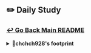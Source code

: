 ## ✏️ Daily Study
### [↩ Go Back Main README](https://github.com/3rd-PJ-Spring/Checkpoint?tab=readme-ov-file#%EF%B8%8F-daily-study)
<details>
  <summary><b>🐹chchch928's footprint</b></summary>
	<details>
		<summary><b>ㅤ25/01/23/목:</b></summary>	
		ㅤㅤㅤ내용
	</details>
	<details>
		<summary><b>ㅤ25/01/22/수:</b></summary>	
		ㅤㅤㅤ내용
	</details>
	<details>
		<summary><b>ㅤ25/01/21/화:</b></summary>	
		ㅤㅤㅤ내용
	</details>
	<details>
		<summary><b>ㅤ25/01/20/월:</b></summary>	
		ㅤㅤㅤ내용
	</details>
	<details>
		<summary><b>ㅤ25/01/17/금:</b></summary>	
		ㅤㅤㅤ내용
	</details>
	<details>
		<summary><b>ㅤ25/01/16/목: 인스타그램 피드 메서드 테스트 </b></summary>

<h3> 1. 피드가 제대로 생성되는지 확인해보기 위해 테스트 </h3>

(1) 테스트를 실행해보기 위해서 설정한다.
- PostRepository 에서 test를 만든다.
- 스프링이 관리하고 있는 빈들을 모두 불러오기 위해서 @SpringBootTest를 붙이면, PostRepository를 @Autowired로 주입받을 수 있다.

(2) 피드를 제대로 생성되는지 확인하기 위해
- 테스트를 위해 @Test를 붙이고,  @Displayname("테스트이름")로 테스트를 설명하는 이름을 붙인다.
- test를 반복해서 실행하면 실제로 데이터베이스에 계속 쌓이기때문에 이를 방지하기 위해서 테스트 종료 후 데이터를 초기상태로 원상복구해주는 @Transactional을 붙여준다.
-  GWT 패턴인 given(테스트를 위해 주어지는 데이터), when(실제 실행될 테스트 핵심코드), then(테스트 검증)으로 구성한다.
- given에서는 테스트를 위해 내용, 작성자 데이터를 임의로 작성한다.
-  when에서는 postRepository에  아까 가져온 데이터인 givenPost를 넣어주면서 피드 게시물을 저장할 saveFeed 명령을 내린다.
- then에서는 생성된 피드 게시물의 id를 가져오고 id가 잘찍히는지 확인을 위해 콘솔을 출력해보고, postId가 null이 아니라고 단언을 하면 postId가 생기면 테스트가 통과하고  postId가 생기지 않는다면 테스트가 통과하지 않는 것으로 직관적으로 알 수 있다.

```java
package com.example.instagramclone.repository;
import com.example.instagramclone.domain.post.entity.Post;
import org.junit.jupiter.api.DisplayName;
import org.junit.jupiter.api.Test;
import org.springframework.beans.factory.annotation.Autowired;
import org.springframework.boot.test.context.SpringBootTest;
import static org.junit.jupiter.api.Assertions.*;

@SpringBootTest // 스프링이 관리하고 있는 빈들을 모두 불러옴
class PostRepositoryTest {
    @Autowired
    PostRepository postRepository;
    // 테스트는 케이스별 메서드를 한개씩 만듬
    @Test
    // 테스트를 설명하는 이름 - 단언 (Assertion)
    @DisplayName("피드의 내용을 2200자 내로 작성하면 피드가 반드시 생성된다.")
    void saveFeedTest() {

        // GWT 패턴
        // given - 테스트를 위해 주어지는 데이터
        Post givenPost = Post.builder()
                .content("테스트 컨텐츠입니다")
                .writer("임시작성자")
                .build();

        // when - 실제 실행될 테스트 핵심 코드
        postRepository.saveFeed(givenPost);

        // then - 테스트 검증 (단언)
        Long postId = givenPost.getId(); // 생성된 피드게시물의 id를 가져옴
        // System.out.println("postId = " + postId);

	// postId가 null이 아닐 것이라고 확신한다.
        assertThat(postId).isNotNull();
    }
}
```

<h3> 2. 피드 생성 단위를 테스트하기 </h3>

(1) 모든 피드를 조회하는 테스트 만들기
- 아까와 같이 GWT패턴으로 모든 피드를 조회하는 findAllTest를 만든다.
- given에서는 for문으로 3개의 피드를 입력해보도록 데이터를 임의로 만들고 저장한다.
- when에서는 실제로 조회를 해보기 위해서 findAll로 feedList를 받아온다.
- then에서는 forEach문으로 콘솔을 출력해서 확인하고, assertThat으로 feedList의 크기가 3개라고 하고, feedList의 첫번째 게시물의 작성자가 임시작성자2가 맞는지 단언한다.

```java
@Test
    @DisplayName("피드를 3개 작성하고 피드 목록조회하면 리스트의 크기는 3이어야 한다.")
    void findAllTest() {
        //given
        for (int i = 0; i < 3; i++) {
            Post givenPost = Post.builder()
                    .content("테스트 컨텐츠입니다" + i)
                    .writer("임시작성자" + i)
                    .build();
            postRepository.saveFeed(givenPost);
        }
        //when
        List<Post> feedList = postRepository.findAll();
        //then
        // feedList.forEach(System.out::println);
        assertThat(feedList.size()).isEqualTo(3);
        assertThat(feedList.get(0).getWriter()).isEqualTo("임시작성자2");
    }
```

(2) 이미지가 피드에 잘 생성되는지 테스트하기
- 아까와 같이 GWT 패턴으로 이미지를 저장하고 조회하는 saveImagesAndFindImages를 만든다.
- given에서는 피드를 한개 생성하고 saveFeed로 피드를 저장한다. 그리고 피드에서 postId를 받아온다.
- 그리고 받아온 postId, imageOrder, imageUrl로 구성된 첨부 이미지를 두개 생성해본다.
- when에서는 saveFeedImage를 활용해서 각각 이미지를 저장하고 findImagesByPostId로 imageList를 조회해본다.
- then에서는 imageList를 forEach문으로 콘솔로 출력해본다.
  -그리고 imageList의 크기가 2이고, imageList의 0번인덱스의 imageOrder가 1이고, imageList의 1번 인덱스의 imageUrl에 아꺼 지정한 second가 포함되어 있는지 단언한다.


```java
 @Test
    @DisplayName("""
            피드를 하나 생성하고 해당 피드에 이미지를
            2개 첨부했을 때 이미지 생성과 함께 해당 이미지 목록이 조회된다.
            """)
    void saveImagesAndFindImages() {
        
	//given
        // 피드를 한 개 생성
        Post feed = Post.builder()
                .writer("하츄핑")
                .content("ㅎㅎㅎㅎ")
                .build();
        postRepository.saveFeed(feed);
        
	// 첨부 이미지를 2개 생성
        Long postId = feed.getId();
        
	PostImage image1 = PostImage.builder()
                .postId(postId) // 원본 피드 번호
                .imageOrder(1)
                .imageUrl("/uploads/first-image.jpg")
                .build();
        
	PostImage image2 = PostImage.builder()
                .postId(postId)
                .imageOrder(2)
                .imageUrl("/uploads/second-image.jpg")
                .build();
        
	//when
        postRepository.saveFeedImage(image1);
        postRepository.saveFeedImage(image2);
        List<PostImage> imageList = postRepository.findImagesByPostId(postId);
        
	//then
        imageList.forEach(System.out::println);
        assertThat(imageList.size()).isEqualTo(2);
        assertThat(imageList.get(0).getImageOrder()).isEqualTo(1);
        assertThat(imageList.get(1).getImageUrl()).contains("second");
    }
```

</details>
	<details>
		<summary><b>ㅤ25/01/15/수: 인스타그램 기본 예외처리 글로벌 핸들러 설정/ 피드 및 피드 이미지 테이블 생성, SQL 매퍼 추가</b></summary>	

<h3>1. 기본 예외처리 글로벌 핸들러 설정 </h3>

(1) API에서 나올 에러들을 상수로 표현할 열거형 ErrorCode 만들기
- Httpstatus와 message가 있는 알 수 없는 서버 오류를 추가한다.
- HttpStatus와 message를 각각 필드로 생성한다.
- status와 message를 뽑아와야 하므로 @Getter와 final인 필드의 생성자를 자동으로 만들어주는 @RequiredArgsConstructor를 설정한다.

```java
// API에서 나오는 여러가지 에러상황들을 상수로 표현
@RequiredArgsConstructor
@Getter

public enum ErrorCode {

    // 알 수 없는 서버오류
    INTERNAL_SERVER_ERROR(HttpStatus.INTERNAL_SERVER_ERROR, "알 수 없는 서버 오류입니다. 점검 후 조치하겠습니다."),
    ;
    
    private final HttpStatus status;
    private final String message;
}
```

(2) 에러가 발생했을때 구체적으로 클라이언트에게 전송해 줄 json인 ErrorResponse 만들기
- 에러가 발생한 시간, 상태코드, 이름, 원인메세지, 발생한 경로를 각각 필드로 생성한다.

```java
@Getter
@Builder
// 에러가 발생했을 때 클라이언트에게 전송할 구체적인 에러내용들을 담은 JSON
public class ErrorResponse {
    private final LocalDateTime timestamp; // 에러가 발생한 시간
    private final int status;  // 에러 상태코드
    private final String error; // 에러 이름
    private final String message; // 에러 원인 메시지
    private final String path;   // 에러가 발생한 경로
}
```

(3) API에서 발생한 모든 에러들을 모아서 일괄 처리할 AOP 클래스인 GlobalExceptionHandler 만들기
- 어플리케이션의 모든 컨트롤러에서 발생하는 예외를 전역적으로 처리하는 @ControllerAdvice와 로그를 찍기위해서 @Slf4j을 설정한다.
- 우리가 처리할 수 없는 에러들을 처리하기 위해 @ExceptionHandler로 모든 에러의 부모를 가져와 handleGlobalException 메서드를 생성하고 그 메서드에 필요한 예외객체와 요청에 대한 정보를 가져온다.
- @Builder로 만든 ErrorResponse을 가져와서 에러가 발생한 시간을 현재로 지정하고, ErrorCode에서 만든 메세지를 가져오고, request 객체에서 경로를 가져오고, ErrorCode에서 에러의 이름을 가져오고, ErrorCode에서 status의 값을 가져온다.
- 에러의 정보가 담긴 ResponseEntity에서 status에는 500 상태코드를, 응답 본문에는 ErrorResponse 객체를 보내준다.

```java
// API에서 발생한 모든 에러들을 모아서 일괄 처리
@ControllerAdvice
@Slf4j

public class GlobalExceptionHandler {
    
// 알 수 없는 기타 등등 에러를 일괄 처리
    @ExceptionHandler(Exception.class)
    public ResponseEntity<?> handleGlobalException(Exception e, HttpServletRequest request) {
        log.error("Unexpected error occurred: {}", e.getMessage(), e);
        
// 에러 응답 객체 생성
        ErrorResponse response = ErrorResponse.builder()
                .timestamp(LocalDateTime.now())
                .message(ErrorCode.INTERNAL_SERVER_ERROR.getMessage())
                .path(request.getRequestURI())
                .error(ErrorCode.INTERNAL_SERVER_ERROR.name())
                .status(ErrorCode.INTERNAL_SERVER_ERROR.getStatus().value())
                .build();
        return ResponseEntity
                .status(ErrorCode.INTERNAL_SERVER_ERROR.getStatus())
                .body(response);
    }
}
```

<h3> 2. 피드 및 피드 이미지 테이블 생성, SQL매퍼 추가 </h3>

(1) ddl.sql에 게시물 테이블, 게시물 이미지 테이블 만들기
- 게시물 테이블에는 피드 게시물의 식별자인 id, 피드 내용인 content, 게시물 작성자의 이름인 writer, 조회수인 view_count, 생성시간인 created_at, 갱신시간인 updated_at으로 구성한다.
- 게시물 이미지 테이블에는 각 이미지를 구분하는 식별자인 id, 어떤 피드에 속해있는지 구분해주는 post_id,
  서버 어느 곳애 저장되었는지 보여주는 image_url, 이미지의 순서를 알려주는 image_order, 생성시간인 created_at으로 구성하고 post_id를 외래키로 설정해서 게시물 테이블의 id를 참조해서 피드가 삭제되면 이미지도 자동으로 삭제할 수 있게 만든다.

```sql
-- 게시물 테이블
CREATE TABLE posts
(
    id         BIGINT AUTO_INCREMENT PRIMARY KEY,
    content    TEXT,
    writer     VARCHAR(100) NOT NULL,
    view_count INT       DEFAULT 0,
    created_at TIMESTAMP DEFAULT CURRENT_TIMESTAMP,
    updated_at TIMESTAMP DEFAULT CURRENT_TIMESTAMP ON UPDATE CURRENT_TIMESTAMP
);

-- 게시물 이미지 테이블
CREATE TABLE post_images
(
    id          BIGINT AUTO_INCREMENT PRIMARY KEY,
    post_id     BIGINT       NOT NULL,
    image_url   VARCHAR(255) NOT NULL,
    image_order INT          NOT NULL,
    created_at  TIMESTAMP DEFAULT CURRENT_TIMESTAMP,
    FOREIGN KEY (post_id) REFERENCES posts (id) ON DELETE CASCADE
);
```

(2) 게시물 테이블과 게시물 이미지 테이블에 맞는 엔터티 클래스인 Post, PostImage를 설계한다.
- DB의 게시물 테이블과 동일하게 Post 클래스를 만든다. (다만, 자바의 관례에 맞게)
- DB의 게시물 이미지 테이블과 동일하게 PostImage 클래스를 만든다.
```java
package com.example.instagramclone.domain.post.entity;

import lombok.*;
import java.time.LocalDateTime;

@Getter @Setter @ToString
@EqualsAndHashCode
@NoArgsConstructor
@AllArgsConstructor
@Builder

public class Post {
    private Long id;
    private String content;
    private String writer;
    private int viewCount;
    private LocalDateTime createdAt;
    private LocalDateTime updatedAt;
}
```

```java
package com.example.instagramclone.domain.post.entity;
import lombok.*;
import java.time.LocalDateTime;
@Getter @Setter @ToString
@EqualsAndHashCode
@NoArgsConstructor
@AllArgsConstructor
@Builder
public class PostImage {
    private Long id;
    private Long postId;
    private String imageUrl;
    private int imageOrder;
    private LocalDateTime createdAt;
}
```

(3) DB와 엔터티 클래스를 연결시켜줄 repository 레이어인 PostRepository를 만든다.
- mybatis에서는 인터페이스 설계대로 만들어주기 때문에 인터페이스로 만들어주고 @Mapper를 붙인다
- 피드 게시물을 저장하는 기능, 피드 이미지를 저장하는 기능, 특정 피드에 첨부된 이미지 목록을 조회하는 기능, 전체 피드 게시물 목록을 조회하는 기능이 실행되도록 구성한다.

```java
package com.example.instagramclone.repository;
import com.example.instagramclone.domain.post.entity.Post;
import com.example.instagramclone.domain.post.entity.PostImage;
import org.apache.ibatis.annotations.Mapper;
import java.util.List;
@Mapper
public interface PostRepository {
    // 피드 게시물 저장
    void saveFeed(Post post);
    // 피드 이미지 저장
    void saveFeedImage(PostImage postImage);
    // 특정 피드에 첨부된 이미지 목록 조회
    List<PostImage> findImagesByPostId(Long postId);
    // 전체 피드 게시물 목록 조회
    List<Post> findAll();
}
```

(4) 위에서 실행되도록 한 기능들을 구현해 줄 PostMapper.xml을 만든다
- 설정할 때 mapper 폴더 아래에 xml을 구성하기로 했으므로 resources의 mapper에 PostMapper.xml을 만든다
- mapper의 namespace에 아까 만든 인터페이스랑 연결하기 위해서 패키지명과 인터페이스명을 넣어준다
- 피드 게시물 저장을 구현하기 위해서 insert문에 id는 saveFeed, keyProperty로 id를 지정해주면 저장되자마자 id가 리턴되는 역할을 해준다. 그리고 content와 writer값을 넣어준다. (나머지는 자동생성되므로 넣을 필요없다.) INSERT INTO의 뒤에는 데이터베이스의 컬럼명으로,  VALUES 뒤에는 #{자바이름}으로 넣어주어야 한다.
- 피드 이미지 저장 구현도 마찬가지로 구성하고, post_id와 image_url, image_order 값을 넣어준다.
- 특정 피드에 첨부된 이미지 목록을 조회하기 위해서는 select문에 return이 있으므로 return은 resultType으로 클래스 이름인 PostImage를 적는다. (yml에서 미리 이름을 설정해두었기때문에 패키지 이름은 적을 필요가 없다.) 그리고 원본 피드의 id를 기준으로 찾아야 하므로 WHERE post_id = #{postId}로, ORDER BY를 이용해서 이미지 순서대로 정렬한다.
- 전체 피드 게시물 목록조회도 마찬가지로 구현하고, 모두 조회하는 것이므로 WHERE절은 없고 최신 피드가 위로 올라가야하므로 ORDER BY를 이용해서 생성시간이 내림차순이 되게 설정한다.


```xml
<?xml version="1.0" encoding="UTF-8"?>
<!DOCTYPE mapper PUBLIC "-//mybatis.org//DTD Mapper 3.0//EN" "http://mybatis.org/dtd/mybatis-3-mapper.dtd">
<mapper namespace="com.example.instagramclone.repository.PostRepository">
    <!-- insert만 특별하게 auto_increment로 지정한 key를 지정해줌   -->
    <insert id="saveFeed" keyProperty="id" useGeneratedKeys="true">
        INSERT INTO posts
            (content, writer)
        VALUES
            (#{content}, #{writer})
    </insert>
    <insert id="saveFeedImage" keyProperty="id" useGeneratedKeys="true">
        INSERT INTO post_images
            (post_id, image_url, image_order)
        VALUES
            (#{postId}, #{imageUrl}, #{imageOrder})
    </insert>
    <select id="findImagesByPostId" resultType="PostImage">
        SELECT
            *
        FROM post_images
        WHERE post_id = #{postId}
        ORDER BY image_order
    </select>
    <select id="findAll" resultType="Post">
        SELECT
            *
        FROM posts
        ORDER BY created_at DESC
    </select>
</mapper>
```
</details>
	<details>
		<summary><b>ㅤ25/01/14/화: 인스타그램 피드 생성 모달 종료시 경고 중첩 모달 만들기 / 백엔드 파일 업로드 설정 추가 및 로컬 리소스 접근 설정 추가</b></summary>	

<h3> 1. 피드 생성 모달 종료시 경고 중첩 모달만들기</h3>

(1) 피드 생성 모달 종료시 경고 중첩모달 띄우기
- create-feed-modal.js에서 DOM에 nested-modal(중첩모달), delete-button(중첩모달 내 삭제버튼), cancel-button(중첩모달 내 취소버튼)을 추가한다.
- setUpModalEvents에 nested-modal을 가져오고 모달닫기(closeModal)에 step2부터 모달을 닫지말고 중첩된 모달을 띄우도록 한다.

```js
const elements = {
  $nestedModal: $modal.querySelector('.nested-modal'),
  $deleteBtn: $modal.querySelector('.delete-button'),
  $cancelBtn: $modal.querySelector('.cancel-button'),
};

function setUpFileUploadEvents() {
// 피드 생성 모달 관련 이벤트 함수
    function setUpModalEvents() {

        const {$closeBtn, $backdrop, $backStepBtn, $nextStepBtn, $nestedModal} = elements;

        // 모달 닫기
        const closeModal = e => {
            e.preventDefault();

            // step2부터는 모달을 닫으면 안됨. 대신 새로운 모달을 띄워야 함
            if (currentStep >= 2) {
                // 중첩 모달 띄우기
                $nestedModal.style.display = 'flex';
                return;
            }
        }
    }
}

```

(2) 중첩모달 클릭이벤트 처리
- 피드 내용입력 이벤트인 setupNestedModalEvents 함수를 만들고, DOM에서 $nestedModal, $deleteBtn, $cancelBtn 를 가져온다.
- 취소버튼을 눌렀을 때 중첩모달이 사라지게 하고, 삭제버튼을 눌렀을 때 다시 초기상태로 돌아가게 한다.
- 이벤트 바인딩 관련함수에 setupNestedModalEvents 추가

``` js
// 피드 모달 닫을 때 삭제 취소 관련
function setupNestedModalEvents() {
  const { $nestedModal, $deleteBtn, $cancelBtn } = elements;
  // 취소처리 - 중첩모달만 닫기
  $cancelBtn.addEventListener('click', () => { 
    $nestedModal.style.display = 'none';
  });
  // 삭제처리 - 모든 모달을 닫고 초기상태로 귀환
  $deleteBtn.addEventListener('click', () => { 
    // 새로고침시 모든것이 초기로 돌아감
    window.location.reload();
  });
}

// 이벤트 바인딩 관련 함수
function bindEvents() {
  setupNestedModalEvents(); // 중첩 모달 관련 이벤트
}
```

<h3> 2. 백엔드 파일 업로드 설정 추가 및 로컬 리소스 접근 설정 추가</h3>

(1) application.yml 설정
- server port번호는 8900
- spring.datasource는 데이터베이스 연결을 설정
- mvc.view는 jsp파일을 열어주는 세팅
- servlet은 파일 업로드 관련 설정
- mybatis는 말그대로 mybatis를 설정
- logging.level은 로그를 찍을때 루트패키지의 어디까지 볼지를 설정
- file.upload.location은 피드에 올릴 이미지들을 저장할 장소를 지정

(2) 파일 업로드를 위한 폴더를 생성할 FileUploadConfig 생성
- 스프링 loC컨테이너를 구성하기 위한 설정 파일임을 알리기 위해서 @Configuration을 설정하고 값을 가져올 @Getter, 값을 설정해 줄 @Setter도 설정한다.
- 업로드할 루트 디렉토리 location을 만들고, 아까 application.yml에서 설정한 루트를 가져오기 위해 @Value("${file.upload.location}")을 설정한다.
- @PostConstruct로 설정클래스가 생성되고 자동으로 호출할 init 메서드를 설정한다.
- init 메서드에 아까 지정한 location 경로에 해당하는 폴더를 나타내는 객체로 생성하고 폴더가 존재하지 않는다면 새 폴더를 생성한다.

```java
package com.example.instagramclone.config;
import jakarta.annotation.PostConstruct;
import lombok.Getter;
import lombok.Setter;
import org.springframework.beans.factory.annotation.Value;
import org.springframework.context.annotation.Configuration;
import java.io.File;

// 파일 업로드 루트 디렉토리 가져오기 및 생성
@Configuration
@Getter @Setter

public class FileUploadConfig {
    @Value("${file.upload.location}")
    private String location; // 업로드할 루트 디렉토리

    @PostConstruct // 이 설정클래스가 생성된 이후 자동으로 호출
    public void init() {
        File directory = new File(location);
        if (!directory.exists()) {
            directory.mkdirs();
        }
    }
}
```

(3) 로컬에 있는 파일을 서버에서도 열 수 있도록 하는 WebResourceConfig 생성
- 파일의 위치가 필요하기 때문에 아까와 동일하게 설정파일로 만들어주는 @Configuration을 넣고 @RequiredArgConstruct로 fileUploadConfig를 가져온다. (FileUploadConfig에 붙인 @Configuration에 @Component가 숨겨져 있으므로)
- 로컬 URL을 서버 URL로 변환시키기 위해서  WebResourceConfig 클래스에 WebMvcConfigurer를 implements하고 addResourceHandler에 설정한 대로 로컬경로에서 해당하는 파일을 찾아서 서버에게 반환 시켜준다.

```java
package com.example.instagramclone.config;
import lombok.RequiredArgsConstructor;
import org.springframework.context.annotation.Configuration;
import org.springframework.web.servlet.config.annotation.ResourceHandlerRegistry;
import org.springframework.web.servlet.config.annotation.WebMvcConfigurer;

// 로컬에 저장된 파일을 서버에서 열 수 있도록 설정
@Configuration
@RequiredArgsConstructor

public class WebResourceConfig implements WebMvcConfigurer {
    private final FileUploadConfig fileUploadConfig;

    @Override
    public void addResourceHandlers(ResourceHandlerRegistry registry) {
        registry.addResourceHandler("/uploads/**") // 서버 URL
                .addResourceLocations("file:" + fileUploadConfig.getLocation()); // 로컬 URL
    }
}
```

</details>
	<details>
		<summary><b>ㅤ25/01/13/월: 인스타그램 캐러셀 이동시 UI 업데이트 / 이미지 파일 업로드 드래그앤 드롭 이벤트 / 피드내용 글자 수를 갱신처리</b></summary>	

<h3> 1. 캐러셀 이동시 UI 업데이트 </h3>

(1) 슬라이드의 index에 따라 이전, 다음 슬라이드 버튼 활성화 여부를 설정한다.
- 만일 초기화면일 경우, 이전 버튼이 버튼이 보이지 않도록 설정한다.
- 만일 슬라이드의 마지막 화면일 경우, 다음 버튼이 보이지 않도록 설정한다.

(2) 슬라이드의 index에 따라 인디케이터도 움직이도록 설정한다.
- 인디케이터에 active 클래스만 붙여주면 인디케이터가 활성화되도록 설정되어 있다
- 인디케이터들을 다 잡아오기 위해서 indicatorContainer의 자식들을 $indicators 라고 지정한다.
- ForEach문으로 각각의 인디케이터($ind)와 인덱스 (i)를 가져온다.
- 각각의 인디케이터에 toggle 이벤트를 통해 가져온 i가 현재 슬라이드 위치와 같으면 active클래스가 활성화되도록 설정한다.

```js
 class CarouselManager {
    goToSlide(index) {

        // 이전, 다음 슬라이드 버튼 활성화 여부
        this.prevBtn.style.display = index === 0 ? 'none' : 'flex';
        this.nextBtn.style.display = index === this.slides.length - 1 ? 'none' : 'flex';

        // 인디케이터 변화 업데이트
        const $indicators = [...this.indicatorContainer.children];
        $indicators.forEach(($ind, i) => {
            $ind.classList.toggle('active', i === index);
        });
    }
};

```

<h3> 2. 이미지 파일 업로드 드래그앤 드롭 이벤트 </h3>

(1) 파일 드래그 이벤트를 설정한다.
- create-feed-modal.js에서 DOM 객체 영역에 $uploadArea를 불러오고,
  setUpFileUploadEvent에서 elements에 드래그할 영역인 $uploadArea를 가져온다.
- css로 dragover라는 클래스를 만들어 파일을 넣을려고 할때, 업로드 영역에 변화가 생기도록 만든다.
- $uploadArea에 드래그 했을때 dragover라는 클래스를 주고, $uploadArea에서 드래그 한 것이 벗어났을때 dragover라는 클래스를 제거함으로써 파일이 들어오고 나가는 것을 ui적으로 표현해준다.

```js
// 파일 드래그& 드롭 이벤트
    // 드래그 영역에 진입했을 때
    $uploadArea.addEventListener('dragover', (e) => {
        e.preventDefault();
        $uploadArea.classList.add('dragover');
    });

    // 드래그 영역에서 나갔을 때
    $uploadArea.addEventListener('dragleave', (e) => {
        e.preventDefault();
        $uploadArea.classList.remove('dragover');
    });
```

(2) 파일 드롭 이벤트를 설정한다.
- 파일을 업로드 영역에 떨어뜨렸을 때, 발생하는 이벤트를 만들고 떨어뜨린 파일 정보를 불러오도록 만든다.
- 마지막으로 조건문을 만들어 파일을 검증한다.

```js
 // 드래그 영역에 드롭했을 때
    $uploadArea.addEventListener('drop', (e) => {
        e.preventDefault(); // 드롭했을 때 이미지 새탭이 열리거나 파일이 다운로드되는 것을 방지

        // 파일 정보 얻어오기
        const files = [...e.dataTransfer.files];
        // 파일 검증
        if (files.length > 0) handleFiles(files);
    });
```

<h3> 3. 피드 내용 글자 수 갱신처리  </h3>

(1) 이벤트 바인딩을 할 준비를 한다.
- DOM들을 저장할 객체에 contextTextarea, charCounter를 가져온다.
- 이벤트 바인딩 관련함수에 텍스트 입력 관련 이벤트인 setupTextareaEvents(); 를 넣는다.

(2) 피드 내용 입력 이벤트인 setupTextareaEvents를 만든다.
- 아까 DOM으로 가져온 contextTextarea, charCounter를 elements로 가져온다.
- 한글자 한글자 입력할때마다 event가 터지도록 input이벤트를 걸어 글자수를 가져온다.
- 가져온 글자수를 바로바로 보이도록 charCounter에 갱신시킨다.
- 2200글자가 넘으면 더이상 입력을 못하도록 exceed라는 charCounter에 클래스를 걸어 빨간색으로 표시하고 더이상 글자가 출력되지 않도록 contentTextarea의 value를 slice한다.

```js
function setupTextareaEvents() {
    const { $contentTextarea, $charCounter } = elements;
    $contentTextarea.addEventListener('input', () => {
        const length = $contentTextarea.value.length;
        $charCounter.textContent = `${length.toString()} / 2,200`;
        if (length > 2200) {
            $charCounter.classList.add('exceed');
            $contentTextarea.value = $contentTextarea.value.slice(0, 2200);
        } else {
            $charCounter.classList.remove('exceed');
        }
    });
}
```
</details>
	<details>
		<summary><b>ㅤ25/01/10/금: 인스타그램 포스트 이미지 개수만큼 캐러셀 인디케이터 생성 / 캐러셀 이동 이벤트 구현</b></summary>

<h3>1. 이미지 개수만큼 캐러셀 인디케이터 생성하기</h3>

(1) Carousel Manager.js에서 인디케이터를 생성하는 함수 makeIndicator를 만들고 index를 받아온다.
- feed.jsp에서 구현한대로 $indicator 변수는 span요소를 생성하고, indicator 클래스를 준다.
- 첫번째 사진에 indicator이 진하게 표시 되는 것을 구현하기 위해서 feed.jsp에서 만들어 놓은 active 클래스를 활용한다.
- container carousel-indicator를 추출해서 indicatorContainer로 가져와서, indicatorContainer에 $indicator를 추가한다.

```js
   // 인디케이터 영역
    this.indicatorContainer = this.container.querySelector('.carousel-indicators');

  // 인디케이터 생성하는 함수
  makeIndicator(index){
    const $indicator = document.createElement('span');
    $indicator.classList.add('indicator');
    if (index === 0) $indicator.classList.add('active');
    this.indicatorContainer.append($indicator);
  }

```
(2) setUpPreview 슬라이드 이미지 렌더링 하는 곳에 indicator를 생성한다.
- 기존 forEach에 index가 무엇인지 알려주기 위해 index를 추가하고, 실제 인스타와 동일하게 사진 하나만 올릴때는 indicator가 나오지 않게하기 위해서는 if문으로 slide의 길이가 1개 초과할때만 indicator가 생성되도록 한다.

```js
   // 슬라이드 이미지 생성
    this.slides.forEach((file, index) => { 
      // 인디케이터 생성
      if (this.slides.length > 1) this.makeIndicator(index);
    });
```

<h3>2. 캐러셀 이동 이벤트</h3>

(1) 슬라이드를 X축을 이용한 goToslide 함수를 만든다.

- 트랙을 이동하도록 track의 style에서 transform을 이용해서 translateX로 해당 인덱스의 x축을 이동한다.
- index가 범위 밖의 이동을 금지하도록 return하고 현재 슬라이드의 인덱스를 추적하고 관리하기 위해 현재의 인덱스를 갱신하도록 한다.

```js
// 슬라이드 X축 이동함수
    goToSlide(index) {
        if (index < 0 || index > this.slides.length - 1) return;

        // 현재 인덱스 갱신
        this.currentIndex = index;
        // 트랙 이동
        this.track.style.transform = `translateX(-${index * 100}%)`;
    }

```

(2) 슬라이드에서 이전,다음버튼을 누르면 이전, 다음 사진으로 넘어가도록 이벤트를 건다.
- create-post-modal.jsp와 feed.jsp에서 만들어 놓은 carousel-prev, carousel-next를 CarouselManager.js에 이전, 다음 슬라이드 버튼 변수로 가져온다.
- 이전 버튼을 클릭했을때 이전 사진으로 넘어가도록 이후버튼을 클릭했을 때는 이후 사진으로 넘어가도록 goToSlide 함수를 활용한다.

```js
 constructor(container){

        // 인디케이터 영역
        this.indicatorContainer = this.container.querySelector(
            '.carousel-indicators'
        );

        // 이전, 다음 슬라이드 버튼
        this.prevBtn = this.container.querySelector('.carousel-prev');
        this.nextBtn = this.container.querySelector('.carousel-next');

	// 이벤트 바인딩
    this.prevBtn.addEventListener('click', (e) => {
      this.goToSlide(this.currentIndex - 1);
    });
    this.nextBtn.addEventListener('click', (e) => {
      this.goToSlide(this.currentIndex + 1);
    });
}
```

</details>
<details>
		<summary><b>ㅤ25/01/09/목: 인스타그램 스텝 이동 버튼 바인딩 / 이미지 캐러셀 클래스 설계</b></summary>	

<h3>1.스텝 이동 버튼 이벤트 바인딩 </h3>

(1) currentStep 변수 설정하기
- create-feed-modal.js에서 setUpModalEvents 함수의 elements에 백스텝버튼과 넥스트 스텝버튼 가져오기
- step 모듈 내에서 전역관리 할 수 있도록 currentStep 지정
- goTostep 함수에서 currentStep이 step으로 작동하도록 하고, 스탭 1,2,3밖에 존재하지 않으므로 1,2,3 이외의 숫자가 step이 되지 않도록 if문을 통해  조건에 해당하지 않는 것들은 return

(2) 모달, 이전 다음 스텝에 해당하는 이벤트 발생시키기
- 백스텝 버튼을 클릭했을때 현재 스텝에서 -1, 넥스트버튼을 클릭했을때 현재스텝이 만일 현재의 스텝이 3보다 작을 경우에는 다음 스텝으로 넘어가도록 하고, 3보다 커질 경우에는 서버로 게시물을 공유하도록 한다.

```js
let currentStep = 1;

function goToStep(step) {

    if (step < 1 || step > 3) return;

    currentStep = step;
}

function setUpModalEvents() {
const { $closeBtn, $backdrop, $backStepBtn, $nextStepBtn} = elements;

// 모달 이전, 다음 스텝 클릭이벤트
    $backStepBtn.addEventListener('click', () => goToStep(currentStep - 1));
    $nextStepBtn.addEventListener('click', () => {
        if (currentStep < 3) {
            goToStep(currentStep + 1);
        } else {
            alert('서버로 게시물을 공유합니다.');
            // 차후에 서버 AJAX 통신 구현...        
        }
    })
};

```

<h3>2. 이미지 캐러셀 클래스 설계</h3>

(1) 객체지향 프로그램으로 만들기 위해 Carousel Manager.js 따로 만들기
- 생성자인 constructor를 만들고 container를 외부에서 가져오도록 한다. (캐러셀은 공통적으로 존재하기 때문에 가져올 수 없고 캐러셀의 상위에 있는 부모로 구분하기 위해)
- 생성자에서 container를 받아와서 실제 이미지가 배치될 공간인 track을 carousel-track의 클래스로 가져오고,  실제 이미지 파일을 배열할 slides를 생성자에 추가한다.
- 초기의 이미지 파일 배열을 받아오는 init 메서드를 생성한다. (files를 받아서 slides를 files로 초기화 )
- 슬라이드를 이미지 렌더링할 setUpPreview메서드를 만든다
- setUpPreview에서 slides 배열을 forEach문으로 순회하면서 이미지 element를 생성하고 전달받은 file객체를 브라우저에서 표시할 수 있는 URL로 변환한다.
- 미리 준비한 css를 활용해 이미지를 div태그에 감싸는 컨테이너를 생성하고 그 감싼 이미지들을 track에 추가시킨다.
- init메서드에 setUpPreview 함수를 적용한다.
- 이미지가 누적되는 것을 방지하기 위해 setUpPreview의 가장 처음에 이미지 트랙을 초기화한다.
- CarouselManager를 내보내야 하므로 export한다.

```js
class CarouselManager {
  // 생성자
  constructor(container) {
    // 캐러셀을 감싸는 전체 부모태그
    this.container = container;
    // 이미지 트랙(실제 이미지가 배치될 공간)
    this.track = this.container.querySelector('.carousel-track');
    
    // 실제 이미지 파일 배열
    this.slides = [];
  }
  // 초기 이미지파일 배열 받기
  init(files) {
    this.slides = files;
    // 슬라이드 띄우기
    this.setUpPreview();
  }
  // 슬라이드 이미지 렌더링
  setUpPreview() {
    // 이미지 트랙 리셋
    this.track.innerHTML = '';
    this.slides.forEach(file => { 
      // 이미지 생성
      const $img = document.createElement('img');
      // raw file을 image url로 변환
      $img.src = URL.createObjectURL(file);
      // 이미지를 감쌀 박스 생성
      const $slideDiv = document.createElement('div');
      $slideDiv.classList.add('carousel-slide');
      $slideDiv.append($img);
      this.track.append($slideDiv);
    });
  }
}
export default CarouselManager;
``` 

(2) setUpFileUploadEvents에 이미지 슬라이드를 생성
- setUpFileUploadEvents에 CarouselManager를 불러와야 하므로 import한다 (이때 자동완성시에 js가 붙지않으므로 주의!)
- new CarouselManger가 반복되면 계속 슬라이드가 누적 되는 것을 방지하기 위해 step2Carousel,step3Carousel을 둘다 전역변수로 빼준다.
- 만일 이미 step2캐러설과 step3Carousel이 생성되어 있다면, init만 호출해서 슬라이드 목록만 업데이트 되도록 한다.
- 그리고 만일 최초 생성이라면 새로 만든다.
- preview-container가 클래스인 컨테이너를 제어해야 하므로 carouselManger의 함수에서 사용되도록step2Carousel로 가져온다.
- step2Carousel에 init된 파일을 보낸다.
- step3Carousel도 step2Carousel과 마찬가지로 캐러셀을 설정하고 step3는 preview-container가 아닌 write-container로만 변경해주면 된다.

```js

import CarouselManager from "../ui/CarouselManager.js";

// 캐러셀 전역관리
let step2Carousel = null;
let step3Carousel = null;

function setUpFileUploadEvents() {

        // 이미 생성되어 있다면, 그냥 init()만 다시 호출해서 '슬라이드 목록'만 업데이트
        if (step2Carousel && step3Carousel) {
            step2Carousel.init(validFiles);
            step3Carousel.init(validFiles);
        }
        // 최초 생성이라면 새로 만든다.
        else {
            step2Carousel = new CarouselManager(
                $modal.querySelector('.preview-container')
            );
            step3Carousel = new CarouselManager(
                $modal.querySelector('.write-container')
            );

            step2Carousel.init(validFiles);
            step3Carousel.init(validFiles);
        }

        // 모달 step 2로 이동
        goToStep(2);
    };
```

</details>
	<details>
		<summary><b>ㅤ25/01/08/수: 인스타그램 이미지 파일 검증 및 모달 스텝이동 / 이동버튼 이벤트 바인딩하기</b></summary>	

<h3>1. 이미지 파일 검증: 10메가 용량을 넘는 파일과 이미지가 아닌 파일은 필터링으로 제외한다.</h3>

(1) 일단 필터링을 사용하기 위해서는 파일정보를 배열로 만들고 함수를 handleFiles라는 함수를 적용시켜 files를 검증할 준비를 한다.
- 현재 console에서 Prototype상 유사배열이기때문에 배열로 변경한다.  -> [...e.target.files]
- 만일 파일 업로드했다면 handleFiles라는 함수로 그 파일을 검증하게 한다.

setUpFileUploadEvents의 함수에서

```js
// 파일 선택이 끝났을 때 파일정보를 읽는 이벤트
  $fileInput.addEventListener('change', e => {
    const files =[...e.target.files];
if(files.length >0) handleFiles(files)
  });
```

(2) 파일을 검사하고 다음단계로 이동하는 handleFiles라는 함수를 만들어 files를 검사한다.
- 파일의 수가 10개 넘는다면 알림창을 통해 '최대 10개의 파일만 선택가능하다'고 알려주고 리턴으로 내보낸다

```js
 // 파일을 검사하고 다음 단계로 이동하는 함수
  const handleFiles = files => {
      // 파일의 개수가 10개가 넘는지 검사
      if (files.length > 10) {
          alert('최대 10개의 파일만 선택 가능합니다.');
          return;
      }
  }
```

(3) 파일이 이미지인지 확인하는 함수를 validFiles라는 함수를 만들어 filter를 적용한다.
- 1차검증으로 filter로 파일의 타입이 만일 image로 시작하지 않으면 알림창을 통해 파일이름과 함께 '이미지가 아닙니다'로 알려주고 false값으로 내보내고 맞다면 true값으로 내보낸다.
- 그리고 2차검증으로 filter로 파일의 사이즈가 10메가바이트를 초과한다면 알림창을 통해 파일이름과 함께 '10MB를 초과합니다'로 알려주고 false값으로 내보내고 맞다면 true로 내보낸다.

```js
 // 파일이 이미지인지 확인
    const validFiles = files.filter(file => {
      if (!file.type.startsWith('image')) {
        alert(`${file.name}은(는) 이미지가 아닙니다.`);
        return false;
      }
      return true;
    }).filter(file => { 
      if (file.size > 10 * 1024 * 1024) {
        alert(`${file.name}은(는) 10MB를 초과합니다.`);
        return false;
      }
      return true;
    });
```

<h3>2. 모달 스텝이동하기</h3>

(1) 모달 바디 스텝을 이동하는 함수 goToStep을 만든다.
- 각 스탭인 업로드 (step1),미리보기 및 편집(step2),내용작성(step3)의 컨테이너들의 클래스로 step을 달아주었기 때문에 모달에서 step 클래스를 갖고있는 요소들을 모두 가져온다.
-  active 클래스를 display:flex로 만들었기 때문에 각 스탭 컨테이너에 active클래스를 부여하면 출력되고 active를 제거하면 출력되지 않는 시스템이다.
   -해당 스탭에 맞는 active를 가져오기 위해서는 가져온 요소들을 모두 배열로 변환한다
- forEach문으로 step클래스가 있는 컨테이너에 $stepContainer를 부여하고 toggle을 이용해서 해당 step과 index+1이 같아질때만 $stepContainer에 active 클래스를 붙이도록한다.


```js
function goToStep(step) {
  // 기존 스텝 컨테이너의 active를 제거하고 해당 step컨테이너에 active부여
  [...$modal.querySelectorAll('.step')].forEach(($stepContainer, index) => { 
    $stepContainer.classList.toggle('active', step === index + 1);
  });
}

```

(2). handleFiles 함수의 마지막에 goToStep(2)로 스탭을 지정하고 , 각 스텝에 맞는 버튼을 가져오기

- 모달관련 DOM들을 저장할 객체인 elements에 $backStepBtn, $nextStepBtn, $modalTitle을 가져오고 goToStep함수에도  추가한다.
- 다음번 change 이벤트 발동을 위해 fileInput의 값을 초기화한다. (change 이벤트는 변화가 있을때만 발동하는데 같은 파일을 두번올리면 변화가 없다고 판단)
- 각 스탭에 맞는 버튼을 설정한다.
- 스탭1에서는 두버튼 다 보이지 않게하고 modal제목을 편집으로 설정, 스탭2에서는 두버튼 다 보이고 modal제목을 편집으로 설정, 스탭3에서는 next버튼의 내용을 공유하기, modal제목을 새 게시물 만들기로 설정한다.
- 여기서 주의해야 할점은 스탭3에서 next버튼의 내용을 변경했기때문에 스탭3에서 스탭2로 되돌아갈때를 염려해서 스탭2의 next버튼 내용을 기존내용으로 다시 설정해줘야 한다는 것이다.


```js
const elements = {
    $closeBtn: $modal.querySelector('.modal-close-button'),
    $backdrop: $modal.querySelector('.modal-backdrop'),
    $uploadBtn: $modal.querySelector('.upload-button'),
    $fileInput: $modal.querySelector('#fileInput'),
    $backStepBtn: $modal.querySelector('.back-button'),
    $nextStepBtn: $modal.querySelector('.next-button'),
    $modalTitle: $modal.querySelector('.modal-title'),
};

function goToStep(step) {
  const { $backStepBtn, $nextStepBtn, $modalTitle, $fileInput } = elements;

  // 각 스텝별 버튼 활성화/비활성화 처리
    if (step === 1) {
        $fileInput.value = ''; // 다음번 change이벤트 발동을 위한 리셋
        $nextStepBtn.style.display = 'none';
        $backStepBtn.style.visibility = 'hidden';
        $modalTitle.textContent = '새 게시물 만들기';
    } else if (step === 2) {
        $nextStepBtn.style.display = 'block';
        $backStepBtn.style.visibility = 'visible';
        $modalTitle.textContent = '편집';
        $nextStepBtn.textContent = '다음';
    } else if (step === 3) {
        $nextStepBtn.textContent = '공유하기';
        $modalTitle.textContent = '새 게시물 만들기';
    }
}

```
ㅤㅤㅤ


</details>
<details>
		<summary><b>ㅤ25/01/07/화: 인스타그램 업로드한 이미지 파일읽기 </b></summary>

<h3>1. 파일을 여러개 선택하게 하고 이미지 파일만 올릴 수 있도록 제약한다. 그리고 기존의 input버튼 모양이 아닌 다른 모양으로 설정할 수 있도록 한다.</h3>

- create-post-modal.jsp로 들어가서 모달바디의 업로드 부분에 input의 type이 file이고
  id가 fileInput 뒤에 multiple을 걸어서 다중선택이 가능한 것을 확인한다.
- input의 accept부분에 올릴 수 있는 파일을 제약하도록 지정할 수 있다 (예를 들어 image/*할 경우에는 image파일만 올릴 수 있다)
- input의 스타일로 하면 보기좋지 않으므로 style = display : none으로 변경하고 새 버튼을 만든다.

```js
 <input 
            type="file" 
            id="fileInput" 
            multiple
            accept="image/*"
            style="display: none;"
          >
 <button class="upload-button">컴퓨터에서 선택</button>

```

<h3>2. 파일 업로드 버튼을 누르면 파일 선택창이 열리도록 하게한다.</h3>

- 새 버튼으로 적용 시키기 위해서 elements에 $uploadBtn과 $fileInput을 추가한다.
- 파일을 업로드 시키는 기능을 만들기위해서 create-feed-modal.js에서 파일 업로드 관련 이벤트 함수를 만든다.
- elements로 $uploadBtn과 $fileInput을 가져오고, 업로드 버튼을 누르면 파일 선택창이 대신 눌리도록 조작한다.
- 파일 선택이 끝났을 때 파일정보를 읽는 이벤트를 만든다.
- bindEvents 함수에 파일 업로드한 함수가 실행되도록 setUpFileUploadEvents를 추가한다.
- 파일 선택이 완료되었을 때 서버로 보내기 위해서는 change 이벤트를 걸어 추가한 파일 정보를 읽어온다.


```js
let elements = {
  $closeBtn: $modal.querySelector('.modal-close-button'),
  $backdrop: $modal.querySelector('.modal-backdrop'),
  $uploadBtn: $modal.querySelector('.upload-button'),
  $fileInput: $modal.querySelector('#fileInput'),
};

// 파일 업로드 관련 이벤트 함수
function setUpFileUploadEvents() {
  const { $uploadBtn, $fileInput } = elements;
  // 업로드 버튼을 누르면 파일선택창이 대신 눌리도록 조작
  $uploadBtn.addEventListener('click', e => $fileInput.click());
  // 파일 선택이 끝났을 때 파일정보를 읽는 이벤트
  $fileInput.addEventListener('change', e => {
    console.log(e.target.files);
    
  });
}

function bindEvents() {
  setUpModalEvents();
  setUpFileUploadEvents();
}
```
</details>

<details>
  <summary><b>ㅤ25/01/06/월: 인스타그램 초기세팅 / 피드 모달 열고 닫기 공부 </b></summary>

<h3>1. 초기 세팅 : 데이터베이스 생성</h3>

- yml로 가서 spring:datasource:url을 데이터베이스를 생성한 이름과 동일하게

<h3>2. 프로젝트 초기 실행방법</h3>

- routecontroller로 index jsp를 읽도록 만든다.

```java
@Controller
public class RouteController {

    @GetMapping("/")
    public String index() {
        return "index";
       
    }


}
```

- index jsp에는 모든 css, index.js, 각 섹션에 해당하는 components jsp들을 읽어온다.

<h3>3. 피드 생성 모달 열기</h3>

- js의 component 아래에 create-feed-modal.js를 만들고 그곳에 initCreateFeedModal 함수 생성하고 외부에 내보내야하므로 export 사용

```js
// 모달 관련 JS 함수 - 외부에 노출
function initCreateFeedModal() {
    console.log('모달관련 함수실행!')
}
export default initCreateFeedModal;
```

- index.js에 모든 태그가 렌더링되면 실행되는 것을 만든다.
- 모든 태그가 렌더링 되면 실행되는 이벤트: DOMContentLoaded

```js
import initStories from './components/stories.js';
import initCreateFeedModal from './components/create-feed-modal.js';
// 모든 태그가 렌더링되면 실행
document.addEventListener('DOMContentLoaded', () => {
  initStories(); // 스토리 관련 js
  initCreateFeedModal(); // 피드 생성 관련 js
}); 
```
- 
- create-feed-modal.js에 피드생성 모달을 전역관리

```js
let $modal = null;
$modal = document.getElementById('createPostModal')
```

- 피드 생성 모달 열기 이벤트 생성
- menu-item이라는 클래스가 다른 곳에도 존재하기 때문에 한곳에만 해당하는 클래스인 fa-square-plus를 가져와 closest로 menu-item에 접근해서 클릭이벤트 생성해서 click시에
  openModal함수가 발생하도록 코딩

```js
 document
        .querySelector('.fa-square-plus')
        .closest('.menu-item')
        .addEventListener('click', openModal);
        
```

- create-feed-modal의 js에 initCreateFeedModal 속에 openModal 함수생성

```js
const openModal = e => { 
    e.preventDefault();
    // 모달 열기
    $modal.style.display = 'flex';
  };
```

- 코드가 길어지기 때문에 함수를 분리한다.
  ->  이벤트 바인딩 관련함수 function bindEvents와 피드생성 모달관련 이벤트 함수 setUpModalEvent 생성한다.
  그리고 bindEvents에 setUpModalEvents 함수를 실행하도록 하고 initCreateFeedModal 함수에 적어놨던 것들을 모두 빼서 setUpModalEvents에 넣는다.
- 그리고 initCreateFeedModal함수에 bindEvents를 넣는다.
- 모달 관련 돔들을 저장할 객체를 만든다.
- 일단 당장의 기능을 만드는데 사용해야할 요소들을 가져온다. (필요할때마다 가져오기)
- 모달을 닫기 위해서는 x버튼을 눌렀을 때와 뒤 검은배경을 눌렀을때 닫혀야 하므로 두개의 요소 가져온다

```js
// 모달 관련 DOM들을 저장할 객체
const elements = {
    $closeBtn: $modal.querySelector('.modal-close-button'),
    $backdrop: $modal.querySelector('.modal-backdrop'),
};
```

- setUpModalEvents 함수에 필요한 요소 두개 가져온다.

```js
const { $closeBtn, $backdrop } = elements;
```

- x 버튼을 눌렀을때와 백드롭 눌렀을때 이벤트 생성

```js
	// X버튼 눌렀을 때
    $closeBtn.addEventListener('click', closeModal);

    // 백드롭 눌렀을 때
    $backdrop.addEventListener('click', closeModal);

```

- 모달 닫기 함수 만들기

```js
  const closeModal = e => {
    e.preventDefault();
    $modal.style.display = 'none';  
};

```

- 모달이 열렸을 때 스크롤하면 백드롭화면 움직이는 것 방지하기위해 openModal 과 closeModal 함수에 기능추가

openModal에

```js
 document.body.style.overflow = 'hidden';  // 배경 바디 스크롤 방지
```

closeModal에

```js
document.body.style.overflow = 'auto'; // 배경 바디 스크롤 방지 해제
```

</details>
</details>